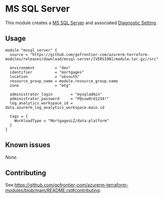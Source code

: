 # MS SQL Server

This module creates a [MS SQL Server](https://registry.terraform.io/providers/hashicorp/azurerm/latest/docs/resources/mssql_server) and associated [Diagnostic Setting](https://registry.terraform.io/providers/hashicorp/azurerm/latest/docs/resources/monitor_diagnostic_setting).

## Usage

```hcl
module "mssql_server" {
  source = "https://github.com/gofrontier-com/azurerm-terraform-modules/releases/download/mssql-server/[VERSION]/module.tar.gz//src"

  environment         = "dev"
  identifier          = "mortgages"
  location            = "uksouth"
  resource_group_name = module.resource_group.name
  zone                = "mtg"

  administrator_login        = "mysqladmin"
  administrator_password     = "P@ssw0rd1234!"
  log_analytics_workspace_id = data.azurerm_log_analytics_workspace.main.id

  tags = {
    WorkloadType = "MortgagesLZ/data-platform"
  }
}
```

## Known issues

_None._

## Contributing

See <https://github.com/gofrontier-com/azurerm-terraform-modules/blob/main/README.rst#contributing>.

